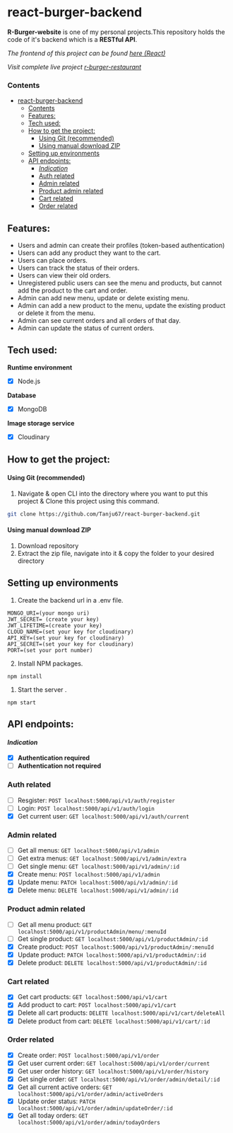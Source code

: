 # react-burger-backend

**R-Burger-website** is one of my personal projects.This repository holds the code of it's backend which is a **RESTful API**.

<em> The frontend of this project can be found [here (React)](https://github.com/Tanju67/react-burger-frontend.git) </em>

<em> Visit complete live project [r-burger-restaurant](https://r-burger-restaurant-aagc.onrender.com/) </em>

### Contents

- [react-burger-backend](#react-burger-backend)
  - [Contents](#contents)
  - [Features:](#features)
  - [Tech used:](#tech-used)
  - [How to get the project:](#how-to-get-the-project)
    - [Using Git (recommended)](#using-git-recommended)
    - [Using manual download ZIP](#using-manual-download-zip)
  - [Setting up environments](#setting-up-environments)
  - [API endpoints:](#api-endpoints)
    - [_Indication_](#indication)
    - [Auth related](#auth-related)
    - [Admin related](#admin-related)
    - [Product admin related](#product-admin-related)
    - [Cart related](#cart-related)
    - [Order related](#order-related)

## Features:

- Users and admin can create their profiles (token-based authentication)
- Users can add any product they want to the cart.
- Users can place orders.
- Users can track the status of their orders.
- Users can view their old orders.
- Unregistered public users can see the menu and products, but cannot add the product to the cart and order.
- Admin can add new menu, update or delete existing menu.
- Admin can add a new product to the menu, update the existing product or delete it from the menu.
- Admin can see current orders and all orders of that day.
- Admin can update the status of current orders.

## Tech used:

**Runtime environment**

- [x] Node.js

**Database**

- [x] MongoDB

**Image storage service**

- [x] Cloudinary

## How to get the project:

#### Using Git (recommended)

1. Navigate & open CLI into the directory where you want to put this project & Clone this project using this command.

```bash
git clone https://github.com/Tanju67/react-burger-backend.git
```

#### Using manual download ZIP

1. Download repository
2. Extract the zip file, navigate into it & copy the folder to your desired directory

## Setting up environments

1.  Create the backend url in a .env file.

```
MONGO_URI=(your mongo uri)
JWT_SECRET= (create your key)
JWT_LIFETIME=(create your key)
CLOUD_NAME=(set your key for cloudinary)
API_KEY=(set your key for cloudinary)
API_SECRET=(set your key for cloudinary)
PORT=(set your port number)
```

2.  Install NPM packages.

```
npm install
```

1.  Start the server .

```
npm start
```

## API endpoints:

#### _Indication_

- [x] **Authentication required**
- [ ] **Authentication not required**

### Auth related

- [ ] Resgister: `POST localhost:5000/api/v1/auth/register`
- [ ] Login: `POST localhost:5000/api/v1/auth/login`
- [x] Get current user: `GET localhost:5000/api/v1/auth/current`

### Admin related

- [ ] Get all menus: `GET localhost:5000/api/v1/admin`
- [ ] Get extra menus: `GET localhost:5000/api/v1/admin/extra`
- [ ] Get single menu: `GET localhost:5000/api/v1/admin/:id`
- [x] Create menu: `POST localhost:5000/api/v1/admin`
- [x] Update menu: `PATCH localhost:5000/api/v1/admin/:id`
- [x] Delete menu: `DELETE localhost:5000/api/v1/admin/:id`

### Product admin related

- [ ] Get all menu product: `GET localhost:5000/api/v1/productAdmin/menu/:menuId`
- [ ] Get single product: `GET localhost:5000/api/v1/productAdmin/:id`
- [x] Create product: `POST localhost:5000/api/v1/productAdmin/:menuId`
- [x] Update product: `PATCH localhost:5000/api/v1/productAdmin/:id`
- [x] Delete product: `DELETE localhost:5000/api/v1/productAdmin/:id`

### Cart related

- [x] Get cart products: `GET localhost:5000/api/v1/cart`
- [x] Add product to cart: `POST localhost:5000/api/v1/cart`
- [x] Delete all cart products: `DELETE localhost:5000/api/v1/cart/deleteAll`
- [x] Delete product from cart: `DELETE localhost:5000/api/v1/cart/:id`

### Order related

- [x] Create order: `POST localhost:5000/api/v1/order`
- [x] Get user current order: `GET localhost:5000/api/v1/order/current`
- [x] Get user order history: `GET localhost:5000/api/v1/order/history`
- [x] Get single order: `GET localhost:5000/api/v1/order/admin/detail/:id`
- [x] Get all current active orders: `GET localhost:5000/api/v1/order/admin/activeOrders`
- [x] Update order status: `PATCH localhost:5000/api/v1/order/admin/updateOrder/:id`
- [x] Get all today orders: `GET localhost:5000/api/v1/order/admin/todayOrders`
